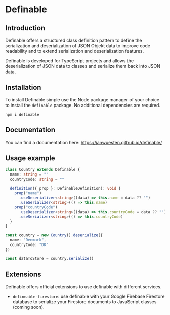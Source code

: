 # Definable

## Introduction

Definable offers a structured class definition pattern to define the serialization and deserialization of JSON Objekt data to improve code readability and to extend serialization and deserialization features.

Definable is developed for TypeScript projects and allows the deserialization of JSON data to classes and serialize them back into JSON data.

## Installation

To install Definable simple use the Node package manager of your choice to install the `definable` package. No additional dependencies are required.

`npm i definable`

## Documentation

You can find a documentation here:
https://janwuesten.github.io/definable/

## Usage example

```ts
class Country extends Definable {
  name: string = ""
  countryCode: string = ""

  definition({ prop }: DefinableDefinition): void {
    prop("name")
      .useDeserializer<string>((data) => this.name = data ?? "")
      .useSerializer<string>(() => this.name)
    prop("countryCode")
      .useDeserializer<string>((data) => this.countryCode = data ?? "")
      .useSerializer<string>(() => this.countryCode)
  }
}

const country = new Country().deserialize({
  name: "Denmark",
  countryCode: "DK"
})

const dataToStore = country.serialize()
```

## Extensions

Definable offers official extensions to use definable with different services.

- `defineable-firestore`: use definable with your Google Firebase Firestore database to serialize your Firestore documents to JavaScript classes (coming soon).